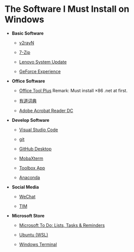 # The Software I Must Install on Windows

+ **Basic Software**

    + [v2rayN](https://github.com/2dust/v2rayN)

    + [7-Zip](https://www.7-zip.org/)

    + [Lenovo System Update](https://support.lenovo.com/us/en/downloads/ds012808-lenovo-system-update-for-windows-10-7-32-bit-64-bit-desktop-notebook-workstation)

    + [GeForce Experience](https://www.nvidia.cn/geforce/drivers/)

+ **Office Software**

    + [Office Tool Plus](https://otp.landian.vip/zh-cn/download.html) Remark: Must install ×86 .net at first.

    + [有道词典](https://cidian.youdao.com/multi.html)
    
    + [Adobe Acrobat Reader DC](https://get.adobe.com/cn/reader/)

+ **Develop Software**

    + [Visual Studio Code](https://code.visualstudio.com/Download)
    
    + [git](https://git-scm.com/downloads)

    + [GitHub Desktop](https://desktop.github.com/)

    + [MobaXterm](https://mobaxterm.mobatek.net/download-home-edition.html)

    + [Toolbox App](https://www.jetbrains.com/toolbox-app/)

    + [Anaconda](https://www.anaconda.com/products/individual#Downloads)

+ **Social Media**

    + [WeChat](https://pc.weixin.qq.com/)

    + [TIM](https://tim.qq.com/download.html)

+ **Microsoft Store**

    + [Microsoft To Do: Lists, Tasks & Reminders](https://www.microsoft.com/store/productId/9NBLGGH5R558)

    + [Ubuntu (WSL)](https://www.microsoft.com/store/productId/9NBLGGH4MSV6)

    + [Windows Terminal](https://www.microsoft.com/store/productId/9N0DX20HK701)
